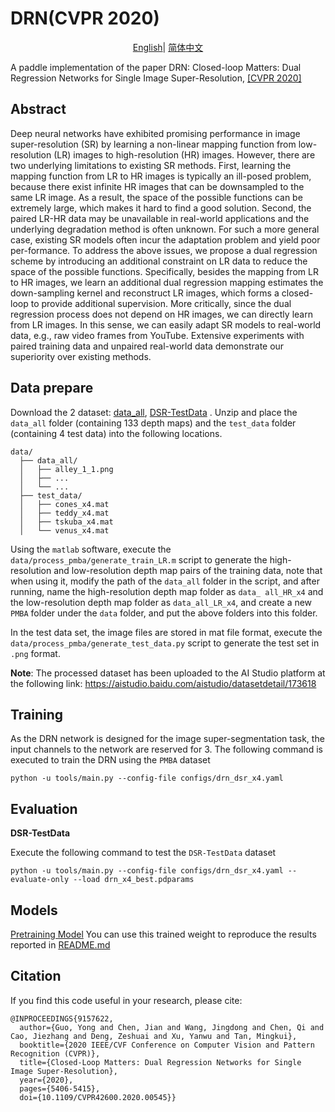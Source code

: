 # DRN(CVPR 2020)

<div align="center">

[English](DRN.md)| [简体中文](../../zh_CN/models/DRN.md)

</div>

A paddle implementation of the paper DRN: Closed-loop Matters: Dual Regression Networks for
Single Image Super-Resolution, 
[\[CVPR 2020\]](https://arxiv.org/pdf/2003.07018.pdf)


## Abstract
Deep neural networks have exhibited promising performance in image super-resolution (SR) by learning a non-linear mapping function from low-resolution (LR) images to high-resolution (HR) images. However, there are two underlying limitations to existing SR methods. First, learning the mapping function from LR to HR images is typically an ill-posed problem, because there exist infinite HR images that can be downsampled to the same LR image. As a result, the space of the possible functions can be extremely large, which makes it hard to find a good solution. Second, the paired LR-HR data may be unavailable in real-world applications and the underlying degradation method is often unknown. For such a more general case, existing SR models often incur the adaptation problem and yield poor per-formance. To address the above issues, we propose a dual regression scheme by introducing an additional constraint on LR data to reduce the space of the possible functions. Specifically, besides the mapping from LR to HR images, we learn an additional dual regression mapping estimates the down-sampling kernel and reconstruct LR images, which forms a closed-loop to provide additional supervision. More critically, since the dual regression process does not depend on HR images, we can directly learn from LR images. In
this sense, we can easily adapt SR models to real-world data, e.g., raw video frames from YouTube. Extensive experiments with paired training data and unpaired real-world data demonstrate our superiority over existing methods.


## Data prepare

Download the 2 dataset: [data_all](docs/en_US/datasets/data_all.md), [DSR-TestData](docs/en_US/datasets/DSR-TestData.md) . Unzip and place the `data_all` folder (containing 133 depth maps) and the `test_data` folder (containing 4 test data) into the following locations.

```shell
data/
  ├── data_all/
  │   ├── alley_1_1.png
  │   ├── ...
  │   └── ...
  ├── test_data/
  │   ├── cones_x4.mat
  │   ├── teddy_x4.mat
  │   ├── tskuba_x4.mat
  │   └── venus_x4.mat
```

Using the `matlab` software, execute the `data/process_pmba/generate_train_LR.m` script to generate the high-resolution and low-resolution depth map pairs of the training data, note that when using it, modify the path of the `data_all` folder in the script, and after running, name the high-resolution depth map folder as `data_ all_HR_x4` and the low-resolution depth map folder as `data_all_LR_x4`, and create a new `PMBA` folder under the `data` folder, and put the above folders into this folder.

In the test data set, the image files are stored in mat file format, execute the `data/process_pmba/generate_test_data.py` script to generate the test set in `.png` format.

**Note**: The processed dataset has been uploaded to the AI Studio platform at the following link: https://aistudio.baidu.com/aistudio/datasetdetail/173618


## Training

As the DRN network is designed for the image super-segmentation task, the input channels to the network are reserved for 3. The following command is executed to train the DRN using the `PMBA` dataset

```shell
python -u tools/main.py --config-file configs/drn_dsr_x4.yaml
```

## Evaluation
**DSR-TestData**

Execute the following command to test the `DSR-TestData` dataset
```shell
python -u tools/main.py --config-file configs/drn_dsr_x4.yaml --evaluate-only --load drn_x4_best.pdparams
```


## Models

[Pretraining Model](https://aistudio.baidu.com/aistudio/datasetdetail/176907)
You can use this trained weight to reproduce the results reported in [README.md](README.md)


## Citation
If you find this code useful in your research, please cite:
```
@INPROCEEDINGS{9157622,
  author={Guo, Yong and Chen, Jian and Wang, Jingdong and Chen, Qi and Cao, Jiezhang and Deng, Zeshuai and Xu, Yanwu and Tan, Mingkui},
  booktitle={2020 IEEE/CVF Conference on Computer Vision and Pattern Recognition (CVPR)}, 
  title={Closed-Loop Matters: Dual Regression Networks for Single Image Super-Resolution}, 
  year={2020},
  pages={5406-5415},
  doi={10.1109/CVPR42600.2020.00545}}
```